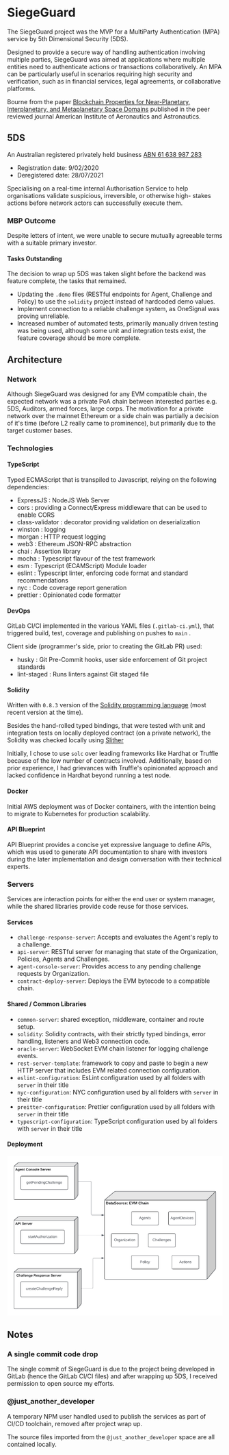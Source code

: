 # SiegeGuard
The SiegeGuard project was the MVP for a MultiParty Authentication (MPA) service by 5th Dimensional Security (5DS). 

Designed to provide a secure way of handling authentication involving multiple parties, 
SiegeGuard was aimed at applications where multiple entities need to authenticate actions or transactions collaboratively. 
An MPA can be particularly useful in scenarios requiring high security and verification, 
such as in financial services, legal agreements, or collaborative platforms.

Bourne from the paper [Blockchain Properties for Near-Planetary, Interplanetary, and Metaplanetary Space Domains](https://arc.aiaa.org/doi/10.2514/1.I010833)
published in the peer reviewed journal American Institute of Aeronautics and Astronautics.

## 5DS
An Australian registered privately held business [ABN 61 638 987 283](https://www.abn.business.gov.au/ABN/View?abn=61638987283)
- Registration date: 9/02/2020
- Deregistered date: 28/07/2021

Specialising on a real-time internal Authorisation Service to help organisations validate suspicious, irreversible, or otherwise high- stakes actions before network actors can successfully execute them.

### MBP Outcome
Despite letters of intent, we were unable to secure mutually agreeable terms with a suitable primary investor.

#### Tasks Outstanding
The decision to wrap up 5DS was taken slight before the backend was feature complete, the tasks that remained.

- Updating the `.demo` files (RESTful endpoints for Agent, Challenge and Policy) to use the `solidity` project instead of hardcoded demo values.
- Implement connection to a reliable challenge system, as OneSignal was proving unreliable.
- Increased number of automated tests, primarily manually driven testing was being used, although some unit and integration tests exist, the feature coverage should be more complete.


## Architecture

### Network
Although SiegeGuard was designed for any EVM compatible chain, the expected network was a private PoA chain between interested parties e.g. 5DS, Auditors, armed forces, large corps.
The motivation for a private network over the mainnet Ethereum or a side chain was partially a decision of it's time (before L2 really came to prominence),
but primarily due to the target customer bases.


### Technologies 

#### TypeScript 
Typed ECMAScript that is transpiled to Javascript, relying on the following dependencies:
- ExpressJS : NodeJS Web Server 
- cors :  providing a Connect/Express middleware that can be used to enable CORS 
- class-validator : decorator providing validation on deserialization 
- winston : logging 
- morgan : HTTP request logging 
- web3 : Ethereum JSON-RPC abstraction
- chai : Assertion library  
- mocha : Typescript flavour of the test framework 
- esm : Typescript (ECAMScript) Module loader 
- eslint : Typescript linter, enforcing code format and standard recommendations  
- nyc : Code coverage report generation 
- prettier : Opinionated code formatter

#### DevOps
GitLab CI/CI implemented in the various YAML files (`.gitlab-ci.yml`), that triggered build, test, coverage and publishing on pushes to `main` .

Client side (programmer's side, prior to creating the GitLab PR) used:
- husky : Git Pre-Commit hooks, user side enforcement of Git project standards  
- lint-staged : Runs linters against Git staged file


#### Solidity
Written with `0.8.3` version of the [Solidity programming language](https://docs.soliditylang.org/en/v0.8.3/) (most recent version at the time).

Besides the hand-rolled typed bindings, that were tested with unit and integration tests on locally deployed contract (on a private network),
the Solidity was checked locally using [Slither](https://github.com/crytic/slither)

Initially, I chose to use `solc` over leading frameworks like Hardhat or Truffle because of the low number of contracts involved. Additionally, based on prior experience,
I had grievances with Truffle's opinionated approach and lacked confidence in Hardhat beyond running a test node.


#### Docker
Initial AWS deployment was of Docker containers, with the intention being to migrate to Kubernetes for production scalability.


#### API Blueprint
API Blueprint provides a concise yet expressive language to define APIs, which was used to generate API documentation to share with investors during the later implementation and design conversation with their technical experts. 


### Servers
Services are interaction points for either the end user or system manager, while the shared libraries provide code reuse for those services.

#### Services
- `challenge-response-server`: Accepts and evaluates the Agent's reply to a challenge.
- `api-server`: RESTful server for managing that state of the Organization, Policies, Agents and Challenges.
- `agent-console-server`: Provides access to any pending challenge requests by Organization.
- `contract-deploy-server`: Deploys the EVM bytecode to a compatible chain.

#### Shared / Common Libraries
- `common-server`: shared exception, middleware, container and route setup.
- `solidity`: Solidity contracts, with their strictly typed bindings, error handling, listeners and Web3 connection code.
- `oracle-server`: WebSocket EVM chain listener for logging challenge events.
- `rest-server-template`: framework to copy and paste to begin a new HTTP server that includes EVM related connection configuration.
- `eslint-configuration`: EsLint configuration used by all folders with `server` in their title
- `nyc-configuration`: NYC configuration used by all folders with `server` in their title
- `preitter-configuration`: Prettier configuration used by all folders with `server` in their title
- `typescript-configuration`: TypeScript configuration used by all folders with `server` in their title

#### Deployment
![SiegeGuard service deployment](/siege-guard-deployment.png "Server deployment")



## Notes

### A single commit code drop
The single commit of SiegeGuard is due to the project being developed in GitLab (hence the GitLab CI/CI files) and after
wrapping up 5DS, I received permission to open source my efforts.


### @just_another_developer
A temporary NPM user handled used to publish the services as part of CI/CD toolchain, removed after project wrap up.

The source files imported from the `@just_another_developer` space are all contained locally.
